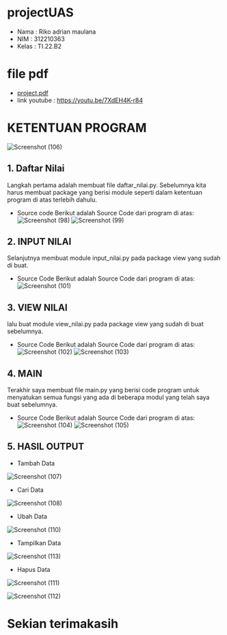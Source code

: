 # projectUAS

- Nama  : Riko adrian maulana
- NIM   : 312210363
- Kelas : TI.22.B2

# file pdf
- [project.pdf](https://github.com/rikoadrian26/PROJECTuas/files/10408993/project.pdf)
- link youtube : https://youtu.be/7XdEH4K-r84

# KETENTUAN PROGRAM

![Screenshot (106)](https://user-images.githubusercontent.com/115749975/211749541-11a9e158-e6f3-450f-b43f-fed619bee518.png)

## 1. Daftar Nilai
Langkah pertama adalah membuat file daftar_nilai.py. Sebelumnya kita harus membuat package 
yang berisi module seperti dalam ketentuan program di atas terlebih dahulu.
- Source code 
Berikut adalah Source Code dari program di atas:
![Screenshot (98)](https://user-images.githubusercontent.com/115749975/211750654-3fbec20f-63df-427a-9acf-2c4dd0f13154.png)
![Screenshot (99)](https://user-images.githubusercontent.com/115749975/211750669-26209ae5-c0e6-4c61-ab00-987e2a3720af.png)

## 2. INPUT NILAI
Selanjutnya membuat module input_nilai.py pada package view yang sudah di buat.

- Source Code
Berikut adalah Source Code dari program di atas:
![Screenshot (101)](https://user-images.githubusercontent.com/115749975/211751611-10e62593-bd3e-49c7-b3ca-b53e2f3f0f36.png)

## 3. VIEW NILAI
lalu buat module view_nilai.py pada package view yang sudah di buat sebelumnya.

- Source Code
Berikut adalah Source Code dari program di atas:
![Screenshot (102)](https://user-images.githubusercontent.com/115749975/211752538-941b3a60-89b1-4c40-8676-caef70a379e0.png)
![Screenshot (103)](https://user-images.githubusercontent.com/115749975/211752553-95426483-f664-4474-a702-fd083685319f.png)

## 4. MAIN
Terakhir saya membuat file main.py yang berisi code program untuk menyatukan semua fungsi
yang ada di beberapa modul yang telah saya buat sebelumnya.

- Source Code
Berikut adalah Source Code dari program di atas:
![Screenshot (104)](https://user-images.githubusercontent.com/115749975/211752832-5686f60c-c040-471a-9919-710888d0c4dd.png)
![Screenshot (105)](https://user-images.githubusercontent.com/115749975/211752847-43b69d29-51c2-4b97-a736-dc831bd46767.png)

## 5. HASIL OUTPUT
- Tambah Data

![Screenshot (107)](https://user-images.githubusercontent.com/115749975/211755132-e09fe035-d438-4a94-b0de-db0b98753825.png)

- Cari Data

![Screenshot (108)](https://user-images.githubusercontent.com/115749975/211755341-acb04ead-82de-4bc7-9423-afcbf53baa62.png)

- Ubah Data

![Screenshot (110)](https://user-images.githubusercontent.com/115749975/211755629-15cc27f4-45e3-4fb4-b969-5c29730e0275.png)

- Tampilkan Data

![Screenshot (113)](https://user-images.githubusercontent.com/115749975/211756417-059c3df0-f50e-47b2-a07c-c9186d7da284.png)

- Hapus Data

![Screenshot (111)](https://user-images.githubusercontent.com/115749975/211756622-e544a32f-1057-4666-afec-5a0645849ffb.png)

![Screenshot (112)](https://user-images.githubusercontent.com/115749975/211756817-465f6b00-46d6-4f38-b675-50d385c8c83c.png)

# Sekian terimakasih
